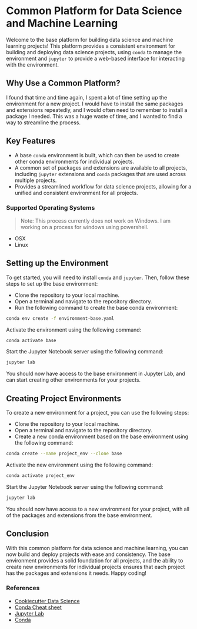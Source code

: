 # Common Platform for Data Science and Machine Learning

Welcome to the base platform for building data science and machine learning projects! This platform provides a consistent environment for building and deploying data science projects, using `conda` to manage the environment and `jupyter` to provide a web-based interface for interacting with the environment.

## Why Use a Common Platform?

I found that time and time again, I spent a lot of time setting up the environment for a new project. I would have to install the same packages and extensions repeatedly, and I would often need to remember to install a package I needed. This was a huge waste of time, and I wanted to find a way to streamline the process.

## Key Features

- A base `conda` environment is built, which can then be used to create other conda environments for individual projects.
- A common set of packages and extensions are available to all projects, including `jupyter` extensions and `conda` packages that are used across multiple projects.
- Provides a streamlined workflow for data science projects, allowing for a unified and consistent environment for all projects.

### Supported Operating Systems

> Note: This process currently does not work on Windows. I am working on a process for windows using powershell.

- OSX
- Linux

## Setting up the Environment

To get started, you will need to install `conda` and `jupyter`. Then, follow these steps to set up the base environment:

- Clone the repository to your local machine.
- Open a terminal and navigate to the repository directory.
- Run the following command to create the base conda environment:

```bash
conda env create -f environment-base.yaml
```

Activate the environment using the following command:

```bash
conda activate base
```

Start the Jupyter Notebook server using the following command:

```bash
jupyter lab
```

You should now have access to the base environment in Jupyter Lab, and can start creating other environments for your projects.

## Creating Project Environments

To create a new environment for a project, you can use the following steps:

- Clone the repository to your local machine.
- Open a terminal and navigate to the repository directory.
- Create a new conda environment based on the base environment using the following command:

```bash
conda create --name project_env --clone base
```

Activate the new environment using the following command:

```bash
conda activate project_env
```

Start the Jupyter Notebook server using the following command:

```bash
jupyter lab
```

You should now have access to a new environment for your project, with all of the packages and extensions from the base environment.

## Conclusion

With this common platform for data science and machine learning, you can now build and deploy projects with ease and consistency. The base environment provides a solid foundation for all projects, and the ability to create new environments for individual projects ensures that each project has the packages and extensions it needs. Happy coding!

### References

- [Cookiecutter Data Science](https://drivendata.github.io/cookiecutter-data-science/)
- [Conda Cheat sheet](https://conda.io/projects/conda/en/latest/user-guide/cheatsheet.html)
- [Jupyter Lab](https://jupyterlab.readthedocs.io/en/stable/)
- [Conda](https://docs.conda.io/en/latest/)
